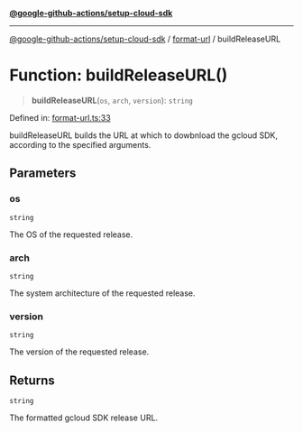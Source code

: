 [**@google-github-actions/setup-cloud-sdk**](../../README.md)

***

[@google-github-actions/setup-cloud-sdk](../../modules.md) / [format-url](../README.md) / buildReleaseURL

# Function: buildReleaseURL()

> **buildReleaseURL**(`os`, `arch`, `version`): `string`

Defined in: [format-url.ts:33](https://github.com/google-github-actions/setup-cloud-sdk/blob/main/src/format-url.ts#L33)

buildReleaseURL builds the URL at which to dowbnload the gcloud SDK,
according to the specified arguments.

## Parameters

### os

`string`

The OS of the requested release.

### arch

`string`

The system architecture of the requested release.

### version

`string`

The version of the requested release.

## Returns

`string`

The formatted gcloud SDK release URL.
